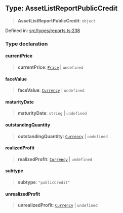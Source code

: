 
## Type: AssetListReportPublicCredit

> **AssetListReportPublicCredit**: `object`

Defined in: [src/types/reports.ts:238](https://github.com/centrifuge/sdk/blob/06481dd97d36d4bab50ba6896f271ad18817fe4b/src/types/reports.ts#L238)

### Type declaration

#### currentPrice

> **currentPrice**: [`Price`](#class-price) \| `undefined`

#### faceValue

> **faceValue**: [`Currency`](#class-currency) \| `undefined`

#### maturityDate

> **maturityDate**: `string` \| `undefined`

#### outstandingQuantity

> **outstandingQuantity**: [`Currency`](#class-currency) \| `undefined`

#### realizedProfit

> **realizedProfit**: [`Currency`](#class-currency) \| `undefined`

#### subtype

> **subtype**: `"publicCredit"`

#### unrealizedProfit

> **unrealizedProfit**: [`Currency`](#class-currency) \| `undefined`
